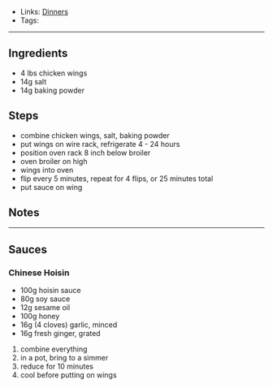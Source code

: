 - Links: [Dinners](Dinners.md)
- Tags: 

---

## Ingredients
- 4 lbs chicken wings
- 14g salt
- 14g baking powder

## Steps
- combine chicken wings, salt, baking powder
- put wings on wire rack, refrigerate 4 - 24 hours
- position oven rack 8 inch below broiler
- oven broiler on high
- wings into oven
- flip every 5 minutes, repeat for 4 flips, or 25 minutes total
- put sauce on wing

## Notes

---

## Sauces
### Chinese Hoisin
- 100g hoisin sauce 
- 80g soy sauce 
- 12g sesame oil 
- 100g honey 
- 16g (4 cloves) garlic, minced 
- 16g fresh ginger, grated
1. combine everything
2. in a pot, bring to a simmer
3. reduce for 10 minutes
4. cool before putting on wings